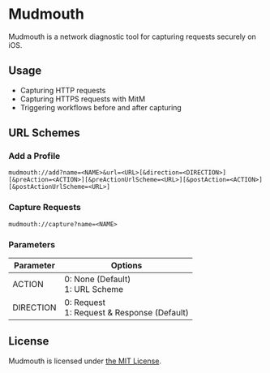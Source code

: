 # Mudmouth

Mudmouth is a network diagnostic tool for capturing requests securely on iOS.

## Usage

- Capturing HTTP requests
- Capturing HTTPS requests with MitM
- Triggering workflows before and after capturing

## URL Schemes

### Add a Profile

```
mudmouth://add?name=<NAME>&url=<URL>[&direction=<DIRECTION>][&preAction=<ACTION>][&preActionUrlScheme=<URL>][&postAction=<ACTION>][&postActionUrlScheme=<URL>]
```

### Capture Requests

```
mudmouth://capture?name=<NAME>
```

### Parameters

| Parameter | Options                                       |
|-----------|-----------------------------------------------|
| ACTION    | 0: None (Default)<br>1: URL Scheme            |
| DIRECTION | 0: Request<br>1: Request & Response (Default) |

## License

Mudmouth is licensed under [the MIT License](/LICENSE).
